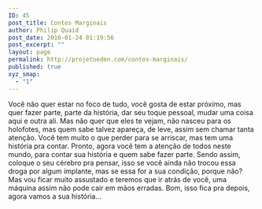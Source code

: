 ```yaml
---
ID: 45
post_title: Contos Marginais
author: Philip Quaid
post_date: 2016-01-24 01:19:56
post_excerpt: ""
layout: page
permalink: http://projetoeden.com/contos-marginais/
published: true
xyz_smap:
  - "1"
---
```

Você não quer estar no foco de tudo, você gosta de estar próximo, mas quer fazer parte, parte da história, dar seu toque pessoal, mudar uma coisa aqui e outra ali. Mas não quer que eles te vejam, não nasceu para os holofotes, mas quem sabe talvez apareça, de leve, assim sem chamar tanta atenção. Você tem muito o que perder para se arriscar, mas tem uma história pra contar.
Pronto, agora você tem a atenção de todos neste mundo, para contar sua história e quem sabe fazer parte. Sendo assim, coloque o seu cérebro pra pensar, isso se você ainda não trocou essa droga por algum implante, mas se essa for a sua condição, porque não? Mas vou ficar muito assustado e teremos que ir atrás de você, uma máquina assim não pode cair em mãos erradas. 
Bom, isso fica pra depois, agora vamos a sua história…
